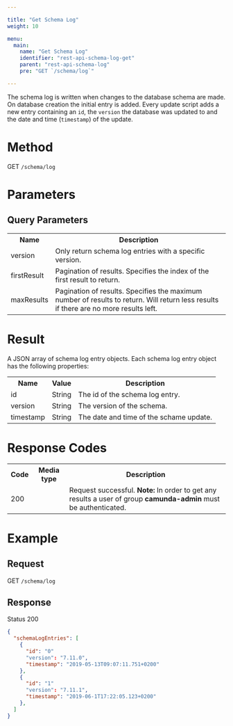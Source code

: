 ```yaml
---

title: "Get Schema Log"
weight: 10

menu:
  main:
    name: "Get Schema Log"
    identifier: "rest-api-schema-log-get"
    parent: "rest-api-schema-log"
    pre: "GET `/schema/log`"

---
```


The schema log is written when changes to the database schema are made. On database creation the initial entry is added. Every update script adds a new entry containing an `id`, the `version` the database was updated to and the date and time (`timestamp`) of the update.

# Method

GET `/schema/log`

# Parameters

## Query Parameters

<table class="table table-striped">
  <tr>
    <th>Name</th>
    <th>Description</th>
  </tr>
  <tr>
    <td>version</td>
    <td>Only return schema log entries with a specific version.</td>
  </tr>
  <tr>
    <td>firstResult</td>
    <td>Pagination of results. Specifies the index of the first result to return.</td>
  </tr>
  <tr>
    <td>maxResults</td>
    <td>Pagination of results. Specifies the maximum number of results to return. Will return less results if there are no more results left.</td>
  </tr>
</table>


# Result

A JSON array of schema log entry objects.
Each schema log entry object has the following properties:

<table class="table table-striped">
  <tr>
    <th>Name</th>
    <th>Value</th>
    <th>Description</th>
  </tr>
  <tr>
    <td>id</td>
    <td>String</td>
    <td>The id of the schema log entry.</td>
  </tr>
  <tr>
    <td>version</td>
    <td>String</td>
    <td>The version of the schema.</td>
  </tr>
  <tr>
    <td>timestamp</td>
    <td>String</td>
    <td>The date and time of the schame update.</td>
  </tr>
</table>


# Response Codes

<table class="table table-striped">
  <tr>
    <th>Code</th>
    <th>Media type</th>
    <th>Description</th>
  </tr>
  <tr>
    <td>200</td>
    <td></td>
    <td>Request successful. <b>Note:</b> In order to get any results a user of group <b>camunda-admin</b> must be authenticated.</td>
  </tr>
</table>


# Example

## Request

GET `/schema/log`

## Response

Status 200

```json
{
  "schemaLogEntries": [
    {
      "id": "0"
      "version": "7.11.0",
      "timestamp": "2019-05-13T09:07:11.751+0200"
    },
    {
      "id": "1"
      "version": "7.11.1",
      "timestamp": "2019-06-1T17:22:05.123+0200"
    },
  ]
}
```
